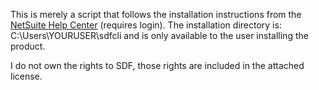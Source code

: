 ﻿This is merely a script that follows the installation instructions from the [NetSuite Help Center](https://system.eu1.netsuite.com/app/help/helpcenter.nl?fid=section_1489072409.html) (requires login). The installation directory is: C:\Users\YOURUSER\sdfcli and is only available to the user installing the product.

I do not own the rights to SDF, those rights are included in the attached license.